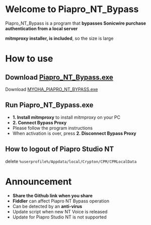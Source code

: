 # Welcome to Piapro_NT_Bypass
Piapro_NT_Bypass is a program that **bypasses Sonicwire purchase authentication from a local server**

**mitmproxy installer,  is included**, so the size is large

# How to use


## Download [Piapro_NT_Bypass.exe](https://github.com/MYOHA/Piapro_NT_Bypass/releases/download/Release3/MYOHA_Piapro_NT_protected.exe)

Download [MYOHA_PIAPRO_NT_BYPASS.exe](https://github.com/MYOHA/Piapro_NT_Bypass/releases/download/Release3/MYOHA_Piapro_NT_protected.exe)

## Run Piapro_NT_Bypass.exe

- **1. Install mitmproxy** to install mitmproxy on your PC
- **2. Connect Bypass Proxy**
- Please follow the program instructions
- When activation is over, press **2. Disconnect Bypass Proxy**

## How to logout of Piapro Studio NT
delete `%userprofile%/Appdata/local/Crypton/CPM/CPMLocalData`

# Announcement
- **Share the Github link when you share**
- **Fiddler** can affect Piapro NT Bypass operation
- Can be detected by an **anti-virus**
- Update script when new NT Voice is released
- Update for Piapro Studio NT is not supported


